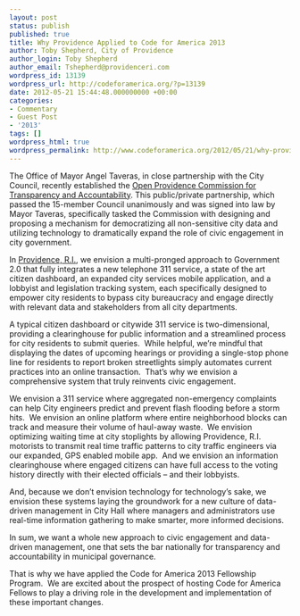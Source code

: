 ```yaml
---
layout: post
status: publish
published: true
title: Why Providence Applied to Code for America 2013
author: Toby Shepherd, City of Providence
author_login: Toby Shepherd
author_email: Tshepherd@providenceri.com
wordpress_id: 13139
wordpress_url: http://codeforamerica.org/?p=13139
date: 2012-05-21 15:44:48.000000000 +00:00
categories:
- Commentary
- Guest Post
- '2013'
tags: []
wordpress_html: true
wordpress_permalink: http://www.codeforamerica.org/2012/05/21/why-providence-applied-to-code-for-america-2013/
---
```


<p>The Office of Mayor Angel Taveras, in close partnership with the City Council, recently established the <a href="http://www.providenceri.gov/open-government">Open Providence Commission for Transparency and Accountability</a>. This public/private partnership, which passed the 15-member Council unanimously and was signed into law by Mayor Taveras, specifically tasked the Commission with designing and proposing a mechanism for democratizing all non-sensitive city data and utilizing technology to dramatically expand the role of civic engagement in city government.</p>
<p>In <a href="http://www.providenceri.com/" target="_blank">Providence, R.I.</a>, we envision a multi-pronged approach to Government 2.0 that fully integrates a new telephone 311 service, a state of the art citizen dashboard, an expanded city services mobile application, and a lobbyist and legislation tracking system, each specifically designed to empower city residents to bypass city bureaucracy and engage directly with relevant data and stakeholders from all city departments.</p>
<p>A typical citizen dashboard or citywide 311 service is two-dimensional, providing a clearinghouse for public information and a streamlined process for city residents to submit queries.  While helpful, we’re mindful that displaying the dates of upcoming hearings or providing a single-stop phone line for residents to report broken streetlights simply automates current practices into an online transaction.  That’s why we envision a comprehensive system that truly reinvents civic engagement.</p>
<p>We envision a 311 service where aggregated non-emergency complaints can help City engineers predict and prevent flash flooding before a storm hits.  We envision an online platform where entire neighborhood blocks can track and measure their volume of haul-away waste.  We envision optimizing waiting time at city stoplights by allowing Providence, R.I. motorists to transmit real time traffic patterns to city traffic engineers via our expanded, GPS enabled mobile app.  And we envision an information clearinghouse where engaged citizens can have full access to the voting history directly with their elected officials – and their lobbyists.</p>
<p>And, because we don’t envision technology for technology’s sake, we envision these systems laying the groundwork for a new culture of data-driven management in City Hall where managers and administrators use real-time information gathering to make smarter, more informed decisions.</p>
<p>In sum, we want a whole new approach to civic engagement and data-driven management, one that sets the bar nationally for transparency and accountability in municipal governance.</p>
<p>That is why we have applied the Code for America 2013 Fellowship Program.  We are excited about the prospect of hosting Code for America Fellows to play a driving role in the development and implementation of these important changes.</p>
